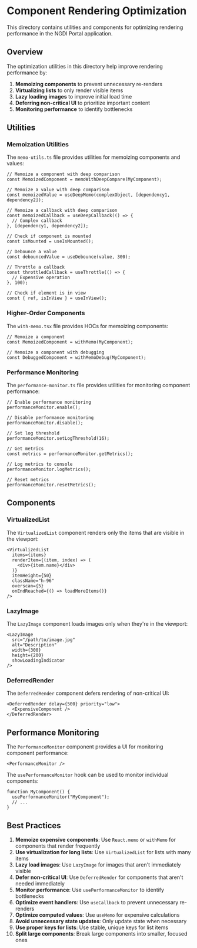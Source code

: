 # Component Rendering Optimization

This directory contains utilities and components for optimizing rendering performance in the NGDI Portal application.

## Overview

The optimization utilities in this directory help improve rendering performance by:

1. **Memoizing components** to prevent unnecessary re-renders
2. **Virtualizing lists** to only render visible items
3. **Lazy loading images** to improve initial load time
4. **Deferring non-critical UI** to prioritize important content
5. **Monitoring performance** to identify bottlenecks

## Utilities

### Memoization Utilities

The `memo-utils.ts` file provides utilities for memoizing components and values:

```tsx
// Memoize a component with deep comparison
const MemoizedComponent = memoWithDeepCompare(MyComponent);

// Memoize a value with deep comparison
const memoizedValue = useDeepMemo(complexObject, [dependency1, dependency2]);

// Memoize a callback with deep comparison
const memoizedCallback = useDeepCallback(() => {
  // Complex callback
}, [dependency1, dependency2]);

// Check if component is mounted
const isMounted = useIsMounted();

// Debounce a value
const debouncedValue = useDebounce(value, 300);

// Throttle a callback
const throttledCallback = useThrottle(() => {
  // Expensive operation
}, 100);

// Check if element is in view
const { ref, isInView } = useInView();
```

### Higher-Order Components

The `with-memo.tsx` file provides HOCs for memoizing components:

```tsx
// Memoize a component
const MemoizedComponent = withMemo(MyComponent);

// Memoize a component with debugging
const DebuggedComponent = withMemoDebug(MyComponent);
```

### Performance Monitoring

The `performance-monitor.ts` file provides utilities for monitoring component performance:

```tsx
// Enable performance monitoring
performanceMonitor.enable();

// Disable performance monitoring
performanceMonitor.disable();

// Set log threshold
performanceMonitor.setLogThreshold(16);

// Get metrics
const metrics = performanceMonitor.getMetrics();

// Log metrics to console
performanceMonitor.logMetrics();

// Reset metrics
performanceMonitor.resetMetrics();
```

## Components

### VirtualizedList

The `VirtualizedList` component renders only the items that are visible in the viewport:

```tsx
<VirtualizedList
  items={items}
  renderItem={(item, index) => (
    <div>{item.name}</div>
  )}
  itemHeight={50}
  className="h-96"
  overscan={5}
  onEndReached={() => loadMoreItems()}
/>
```

### LazyImage

The `LazyImage` component loads images only when they're in the viewport:

```tsx
<LazyImage
  src="/path/to/image.jpg"
  alt="Description"
  width={300}
  height={200}
  showLoadingIndicator
/>
```

### DeferredRender

The `DeferredRender` component defers rendering of non-critical UI:

```tsx
<DeferredRender delay={500} priority="low">
  <ExpensiveComponent />
</DeferredRender>
```

## Performance Monitoring

The `PerformanceMonitor` component provides a UI for monitoring component performance:

```tsx
<PerformanceMonitor />
```

The `usePerformanceMonitor` hook can be used to monitor individual components:

```tsx
function MyComponent() {
  usePerformanceMonitor("MyComponent");
  // ...
}
```

## Best Practices

1. **Memoize expensive components**: Use `React.memo` or `withMemo` for components that render frequently
2. **Use virtualization for long lists**: Use `VirtualizedList` for lists with many items
3. **Lazy load images**: Use `LazyImage` for images that aren't immediately visible
4. **Defer non-critical UI**: Use `DeferredRender` for components that aren't needed immediately
5. **Monitor performance**: Use `usePerformanceMonitor` to identify bottlenecks
6. **Optimize event handlers**: Use `useCallback` to prevent unnecessary re-renders
7. **Optimize computed values**: Use `useMemo` for expensive calculations
8. **Avoid unnecessary state updates**: Only update state when necessary
9. **Use proper keys for lists**: Use stable, unique keys for list items
10. **Split large components**: Break large components into smaller, focused ones
